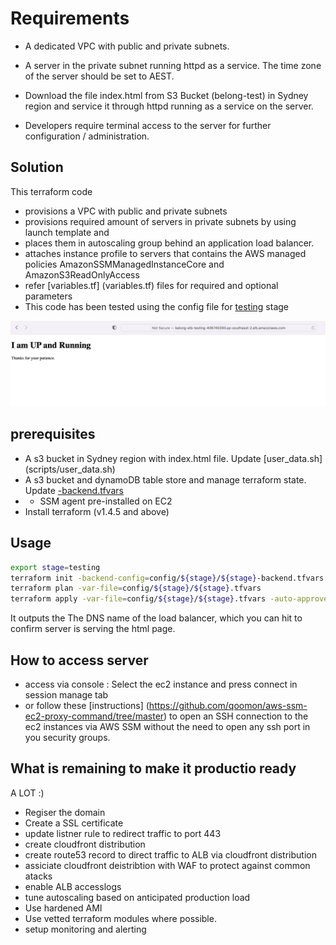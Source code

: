 # Requirements

- A dedicated VPC with public and private subnets.

- A server in the private subnet running httpd as a service. The time zone of the server
should be set to AEST.

- Download the file index.html from S3 Bucket (belong-test) in Sydney
region and service it through httpd running as a service on the server.

- Developers require terminal access to the server for further configuration / administration. 

## Solution

This terraform code

- provisions a VPC with public and private subnets
- provisions required amount of servers in private subnets by using launch template and
- places them in autoscaling group behind an application load balancer. 
- attaches instance profile to servers that contains the AWS managed policies AmazonSSMManagedInstanceCore and AmazonS3ReadOnlyAccess
- refer [variables.tf] (variables.tf) files for required and optional parameters
- This code has been tested using the config file for [testing](config/testing/testing.tfvars) stage 

![Running server](images/server-running.png)

## prerequisites
- A s3 bucket in Sydney region with index.html file. Update [user_data.sh] (scripts/user_data.sh)
- A s3 bucket and dynamoDB table store and manage terraform state. Update [<state>-backend.tfvars](config/testing/testing-backend.tfvars)
- - SSM agent pre-installed on EC2
- Install terraform (v1.4.5 and above)

## Usage
```sh
export stage=testing
terraform init -backend-config=config/${stage}/${stage}-backend.tfvars
terraform plan -var-file=config/${stage}/${stage}.tfvars
terraform apply -var-file=config/${stage}/${stage}.tfvars -auto-approve
```
It outputs the The DNS name of the load balancer, which you can hit to confirm server is serving the html page. 

## How to access server
- access via console : Select the ec2 instance and press connect in session manage tab
- or follow these [instructions] (https://github.com/qoomon/aws-ssm-ec2-proxy-command/tree/master) to open an SSH connection to the ec2 instances via AWS SSM without the need to open any ssh port in you security groups.

## What is remaining to make it productio ready

 A LOT :)

 - Regiser the domain
 - Create a SSL certificate 
 - update listner rule to redirect traffic to port 443
 - create cloudfront distribution
 - create route53 record to direct traffic to ALB via cloudfront distribution
 - assiciate cloudfront deistribtion with WAF to protect against common atacks
 - enable ALB accesslogs 
 - tune autoscaling based on anticipated production load
 - Use hardened AMI 
 - Use vetted terraform modules where possible. 
 - setup monitoring and alerting  